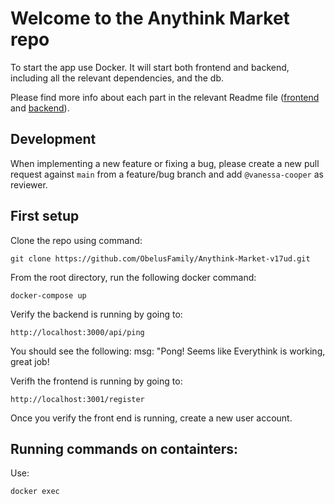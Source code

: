 # Welcome to the Anythink Market repo

To start the app use Docker. It will start both frontend and backend, including all the relevant dependencies, and the db.

Please find more info about each part in the relevant Readme file ([frontend](frontend/readme.md) and [backend](backend/README.md)).

## Development

When implementing a new feature or fixing a bug, please create a new pull request against `main` from a feature/bug branch and add `@vanessa-cooper` as reviewer.

## First setup

Clone the repo using command: 
```
git clone https://github.com/ObelusFamily/Anythink-Market-v17ud.git
```

From the root directory, run the following docker command:
```
docker-compose up
```
Verify the backend is running by going to:
```
http://localhost:3000/api/ping
```

You should see the following: 
msg: "Pong! Seems like Everythink is working, great job!

Verifh the frontend is running by going to:
```
http://localhost:3001/register
```
Once you verify the front end is running, create a new user account.

## Running commands on containters:
Use:
```
docker exec
```
